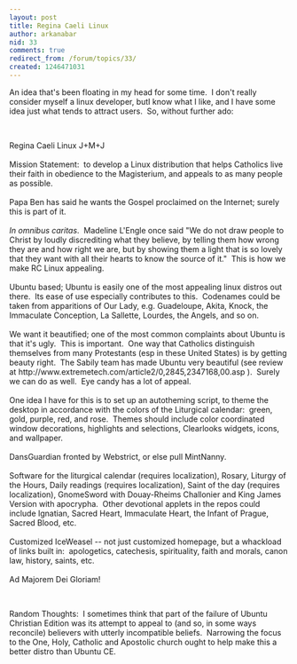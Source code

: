 ```yaml
---
layout: post
title: Regina Caeli Linux
author: arkanabar
nid: 33
comments: true
redirect_from: /forum/topics/33/
created: 1246471031
---
```

<p>An idea that's been floating in my head for some time.&nbsp; I&nbsp;don't really consider myself a linux developer, butI know what I&nbsp;like, and I&nbsp;have some idea just what tends to attract users.&nbsp; So, without further ado:</p>
<p>&nbsp;</p>
<p>Regina Caeli Linux J+M+J <br />
<br />
Mission Statement:&nbsp; to develop a Linux distribution that helps Catholics live their faith in obedience to the Magisterium, and appeals to as many people as possible.<br />
<br />
Papa Ben has said he wants the Gospel proclaimed on the Internet; surely this is part of it.<br />
<br />
<em>In omnibus caritas</em>.&nbsp; Madeline L'Engle once said &quot;We do not draw people to Christ by loudly discrediting what they believe, by telling them how wrong they are and how right we are, but by showing them a light that is so lovely that they want with all their hearts to know the source of it.&quot;&nbsp; This is how we make RC Linux appealing.<br />
<br />
Ubuntu based; Ubuntu is easily one of the most appealing linux distros out there.&nbsp; Its ease of use especially contributes to this.&nbsp; Codenames could be taken from apparitions of Our Lady, e.g. Guadeloupe, Akita, Knock, the Immaculate Conception, La Sallette, Lourdes, the Angels, and so on.<br />
<br />
We want it beautified; one of the most common complaints about Ubuntu is that it's ugly.&nbsp; This is important.&nbsp; One way that Catholics distinguish themselves from many Protestants (esp in these United States) is by getting beauty right.&nbsp; The Sabily team has made Ubuntu very beautiful (see review at http://www.extremetech.com/article2/0,2845,2347168,00.asp ).&nbsp; Surely we can do as well.&nbsp; Eye candy has a lot of appeal.<br />
<br />
One idea I have for this is to set up an autotheming script, to theme the desktop in accordance with the colors of the Liturgical calendar:&nbsp; green, gold, purple, red, and rose.&nbsp; Themes should include color coordinated window decorations, highlights and selections, Clearlooks widgets, icons, and wallpaper.<br />
<br />
DansGuardian fronted by Webstrict, or else pull MintNanny.<br />
<br />
Software for the liturgical calendar (requires localization), Rosary, Liturgy of the Hours, Daily readings (requires localization), Saint of the day (requires localization), GnomeSword with Douay-Rheims Challonier and King James Version with apocrypha.&nbsp; Other devotional applets in the repos could include Ignatian, Sacred Heart, Immaculate Heart, the Infant of Prague, Sacred Blood, etc.<br />
<br />
Customized IceWeasel -- not just customized homepage, but a whackload of links built in:&nbsp; apologetics, catechesis, spirituality, faith and morals, canon law, history, saints, etc.&nbsp; <br />
<br />
Ad Majorem Dei Gloriam!</p>
<p>&nbsp;</p>
<p>Random Thoughts:&nbsp;&nbsp;I&nbsp;sometimes think that part of the failure of Ubuntu Christian&nbsp;Edition was its attempt to appeal to (and so, in some ways reconcile) believers with utterly incompatible beliefs.&nbsp; Narrowing the focus to the One, Holy, Catholic and Apostolic church ought to help make this a better distro than Ubuntu CE.</p>
